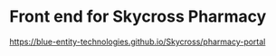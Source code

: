 # Front end for Skycross Pharmacy

<https://blue-entity-technologies.github.io/Skycross/pharmacy-portal>

